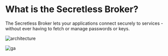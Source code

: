 # What is the Secretless Broker?
The Secretless Broker lets your applications connect securely to services - without ever having to fetch or manage passwords or keys.

![architecture](https://secretless.io/img/secretless_architecture.svg)

![ga](https://ga-beacon-226104.appspot.com/UA-131132287-1/secretless-quickstart?pixel&useReferer)
